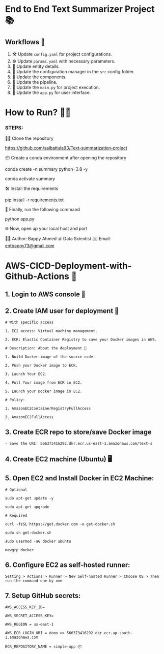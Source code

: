 # End to End Text Summarizer Project 📚

## Workflows 🚀

1. 🛠️ Update `config.yaml` for project configurations.
2. ⚙️ Update `params.yaml` with necessary parameters.
3. 📖 Update entity details.
4. 📂 Update the configuration manager in the `src` config folder.
5. 🧩 Update the components.
6. 🔄 Update the pipeline.
7. 🚀 Update the `main.py` for project execution.
8. 📲 Update the `app.py` for user interface.

# How to Run? 🏃‍♀️

### STEPS:

👯‍♂️ Clone the repository


https://github.com/saibattula93/Text-summarization-project


📦 Create a conda environment after opening the repository


conda create -n summary python=3.8 -y



conda activate summary


🛠 Install the requirements


pip install -r requirements.txt


🚀 Finally, run the following command


python app.py


🌐 Now, open up your local host and port

👨‍💻 Author: Bappy Ahmed
📊 Data Scientist
✉️ Email: entbappy73@gmail.com

# AWS-CICD-Deployment-with-Github-Actions 🚢

## 1. Login to AWS console 🔑

## 2. Create IAM user for deployment 🤖

	# With specific access

	1. EC2 access: Virtual machine management.

	2. ECR: Elastic Container Registry to save your Docker images in AWS.

	# Description: About the deployment 🚀

	1. Build Docker image of the source code.

	2. Push your Docker image to ECR.

	3. Launch Your EC2.

	4. Pull Your image from ECR in EC2.

	5. Launch your Docker image in EC2.

	# Policy:

	1. AmazonEC2ContainerRegistryFullAccess

	2. AmazonEC2FullAccess

## 3. Create ECR repo to store/save Docker image

    - Save the URI: 566373416292.dkr.ecr.us-east-1.amazonaws.com/text-s

## 4. Create EC2 machine (Ubuntu) 🖥️

## 5. Open EC2 and Install Docker in EC2 Machine:

	# Optional

	sudo apt-get update -y

	sudo apt-get upgrade

	# Required

	curl -fsSL https://get.docker.com -o get-docker.sh

	sudo sh get-docker.sh

	sudo usermod -aG docker ubuntu

	newgrp docker

## 6. Configure EC2 as self-hosted runner:

    Setting > Actions > Runner > New Self-hosted Runner > Choose OS > Then run the command one by one

## 7. Setup GitHub secrets:

    AWS_ACCESS_KEY_ID=

    AWS_SECRET_ACCESS_KEY=

    AWS_REGION = us-east-1

    AWS_ECR_LOGIN_URI = demo >> 566373416292.dkr.ecr.ap-south-1.amazonaws.com

    ECR_REPOSITORY_NAME = simple-app 📦